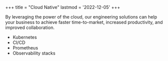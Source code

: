 +++
title = "Cloud Native"
lastmod = '2022-12-05'
+++

By leveraging the power of the cloud, our engineering solutions can help your
business to achieve faster time-to-market, increased productivity, and improved
collaboration.

<!--more-->

* Kubernetes
* CI/CD
* Prometheus
* Observability stacks
